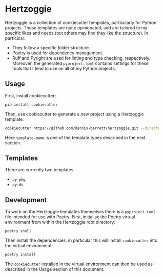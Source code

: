 # Hertzoggie

Hertzoggie is a collection of cookiecutter templates, particularly for Python projects. These templates are quite
opinionated, and are tailored to my specific likes and needs (but others may find they like the structure). In
particular:

- They follow a specific folder structure.
- Poetry is used for dependency management.
- Ruff and Pyright are used for linting and type checking, respectively. Moreover, the generated `pyproject.toml`
  contains settings for these tools that I tend to use on all of my Python projects.

## Usage

First, install cookiecutter:

```bash
pip install cookiecutter
```

Then, use cookiecutter to generate a new project using a Hertzoggie template:

```bash
cookiecutter https://github.com/dennis-barrett/hertzoggie.git --directory="template-name"
```

Here `template-name` is one of the template types described in the next section.

## Templates

There are currently two templates:

- `py-pkg`
- `py-ds`

## Development

To work on the Hertzoggie templates themselves there is a `pyproject.toml` file intended for use with Poetry. First,
initialise the Poetry virtual environment from within the Hertzoggie root directory:

```bash
poetry shell
```

Then install the dependencies; in particular this will install `cookiecutter` into the virtual environment:

```bash
poetry install
```

The `cookiecutter` installed in the virtual environment can then be used as described in the Usage section of this
document.
